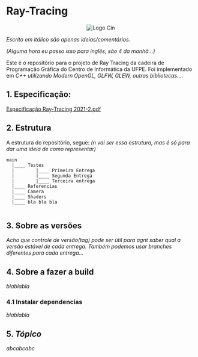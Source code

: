 # Ray-Tracing

<div style="text-align:center">
    <image src = https://user-images.githubusercontent.com/61971951/158547749-f84ac0cb-6138-4bdd-a939-93aa663ba690.png? alt="Logo Cin">
</div>



_Escrito em itálico são apenas ideias/comentários._
 
_(Alguma hora eu passo isso para inglês, são 4 da manhã...)_

Este é o repositório para o projeto de Ray Tracing da cadeira de Programação Gráfica do Centro de Informática da UFPE. 
Foi implementado em _C++ utilizando Modern OpenGL, GLFW, GLEW, outras bibliotecas...._


 ## 1. Especificação:
   [Especificação Ray-Tracing 2021-2.pdf](https://github.com/addaesg/Ray-Tracing/files/8260225/Especificacao.Ray-Tracing.2021-2.pdf)
   

## 2. Estrutura
A estrutura do repositório, segue: _(n vai ser essa estrutura, mas é só para dar uma ideia de como representar)_
```
main
  |____ Testes
  |        |____ Primeira Entrega
  |        |____ Segunda Entrega
  |        |____ Terceira entrega
  |____ Referencias
  |____ Camera
  |____ Shaders
  |____ bla bla bla
  
```

## 3. Sobre as versões
_Acho que controle de versão(tag) pode ser útil para agnt saber qual a versão estável de cada entrega.
Também podemos usar branches diferentes para cada entrega..._

## 4. Sobre a fazer a build
_blablabla_
  
### 4.1 Instalar dependencias
_blablabla_

## 5. _Tópico_
_abcabcabc_
